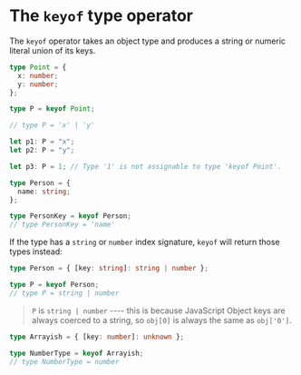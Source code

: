 # The `keyof` type operator

The `keyof` operator takes an object type and produces a string or numeric literal union of its keys.

```ts
type Point = {
  x: number;
  y: number;
};

type P = keyof Point;

// type P = 'x' | 'y'

let p1: P = "x";
let p2: P = "y";

let p3: P = 1; // Type '1' is not assignable to type 'keyof Point'.
```

```ts
type Person = {
  name: string;
};

type PersonKey = keyof Person;
// type PersonKey = 'name'
```

If the type has a `string` or `number` index signature, `keyof` will return those types instead:

```ts
type Person = { [key: string]: string | number };

type P = keyof Person;
// type P = string | number
```

> `P` is `string | number` ---- this is because JavaScript Object keys are always coerced to a string, so `obj[0]` is always the same as `obj['0']`.

```ts
type Arrayish = { [key: number]: unknown };

type NumberType = keyof Arrayish;
// type NumberType = number
```

